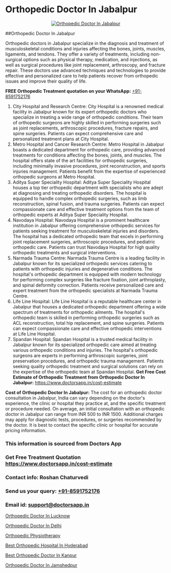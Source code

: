 # Orthopedic Doctor In Jabalpur

<p align="center">
  <a href="https://doctorsapp.in">
    <img src="https://i.ibb.co/tqM3hNg/sqdqdqsddsa.png" alt="Orthopedic Doctor In Jabalpur">
  </a>
</p>
##Orthopedic Doctor In Jabalpur

Orthopedic doctors in Jabalpur specialize in the diagnosis and treatment of musculoskeletal conditions and injuries affecting the bones, joints, muscles, ligaments, and tendons. They offer a variety of treatments, including non-surgical options such as physical therapy, medication, and injections, as well as surgical procedures like joint replacement, arthroscopy, and fracture repair. These doctors use advanced techniques and technologies to provide effective and personalized care to help patients recover from orthopedic issues and improve their quality of life.

**FREE Orthopedic Treatment quotation on your WhatsApp:**  [+91-8591752176](https://api.whatsapp.com/send?phone=8591752176)

1) City Hospital and Research Centre: City Hospital is a renowned medical facility in Jabalpur known for its expert orthopedic doctors who specialize in treating a wide range of orthopedic conditions. Their team of orthopedic surgeons are highly skilled in performing surgeries such as joint replacements, arthroscopic procedures, fracture repairs, and spine surgeries. Patients can expect comprehensive care and personalized treatment plans at City Hospital.
2) Metro Hospital and Cancer Research Centre: Metro Hospital in Jabalpur boasts a dedicated department for orthopedic care, providing advanced treatments for conditions affecting the bones, joints, and muscles. The hospital offers state of the art facilities for orthopedic surgeries, including minimally invasive procedures, joint reconstruction, and sports injuries management. Patients benefit from the expertise of experienced orthopedic surgeons at Metro Hospital.
3) Aditya Super Speciality Hospital: Aditya Super Speciality Hospital houses a top tier orthopedic department with specialists who are adept at diagnosing and treating orthopedic disorders. The hospital is equipped to handle complex orthopedic surgeries, such as limb reconstruction, spinal fusion, and trauma surgeries. Patients can expect compassionate care and effective treatment options from the team of orthopedic experts at Aditya Super Speciality Hospital.
4) Navodaya Hospital: Navodaya Hospital is a prominent healthcare institution in Jabalpur offering comprehensive orthopedic services for patients seeking treatment for musculoskeletal injuries and disorders. The hospital has a dedicated orthopedic team that excels in performing joint replacement surgeries, arthroscopic procedures, and pediatric orthopedic care. Patients can trust Navodaya Hospital for high quality orthopedic treatments and surgical interventions.
5) Narmada Trauma Centre: Narmada Trauma Centre is a leading facility in Jabalpur known for its specialized orthopedic services catering to patients with orthopedic injuries and degenerative conditions. The hospital's orthopedic department is equipped with modern technology for performing complex surgeries like fracture fixation, joint arthroplasty, and spinal deformity correction. Patients receive personalized care and expert treatment from the orthopedic specialists at Narmada Trauma Centre.
6) Life Line Hospital: Life Line Hospital is a reputable healthcare center in Jabalpur that houses a dedicated orthopedic department offering a wide spectrum of treatments for orthopedic ailments. The hospital's orthopedic team is skilled in performing orthopedic surgeries such as ACL reconstruction, total hip replacement, and spine surgeries. Patients can expect compassionate care and effective orthopedic interventions at Life Line Hospital.
7) Spandan Hospital: Spandan Hospital is a trusted medical facility in Jabalpur known for its specialized orthopedic care aimed at treating various orthopedic conditions and injuries. The hospital's orthopedic surgeons are experts in performing arthroscopic surgeries, joint preservation procedures, and orthopedic trauma management. Patients seeking quality orthopedic treatment and surgical solutions can rely on the expertise of the orthopedic team at Spandan Hospital.
**Get Free Cost Estimate of Orthopedic Treatment from Orthopedic Doctor In Jabalpur:** https://www.doctorsapp.in/cost-estimate

**Cost of Orthopedic Doctor In Jabalpur:**
The cost for an orthopedic doctor consultation in Jabalpur, India can vary depending on the doctor's experience, the clinic or hospital they practice at, and the specific treatment or procedure needed. On average, an initial consultation with an orthopedic doctor in Jabalpur can range from INR 500 to INR 1500. Additional charges may apply for diagnostic tests, procedures, or surgeries recommended by the doctor. It is best to contact the specific clinic or hospital for accurate pricing information.

### This information is sourced from Doctors App 
### Get Free Treatment Quotation https://www.doctorsapp.in/cost-estimate
### Contact info: Roshan Chaturvedi 
### Send us your query: [+91-8591752176](https://api.whatsapp.com/send?phone=8591752176) 
### Email id: support@doctorsapp.in

[Orthopedic Doctor In Lucknow](https://www.linkedin.com/pulse/orthopedic-doctor-lucknow-knee-replacement-treatment-w0exe?trackingId=CfZjIHLKxKffhkzHl9kJzg%3D%3D&lipi=urn%3Ali%3Apage%3Ad_flagship3_company_admin%3BII%2FSNcWiSiigR90SV5cfEQ%3D%3D)

[Orthopedic Doctor In Delhi](https://www.linkedin.com/pulse/orthopedic-doctor-delhi-doctorsapp-rajshahi-ygj8e?trackingId=sD0X%2BW%2Bdl%2BXB2WIJtUOwiw%3D%3D&lipi=urn%3Ali%3Apage%3Ad_flagship3_company_admin%3BtGKQvLKET%2FOkWlJl4W0MBA%3D%3D)

[Orthopedic Physiotherapy](https://medium.com/@vimalrana22/orthopedic-physiotherapy-591046fcb03b)

[Best Orthopedic Hospital In Hyderabad](https://medium.com/@vimalrana22/best-orthopedic-hospital-in-hyderabad-e7492a968a31)

[Best Orthopedic Doctor In Kanpur](https://justacademyin.github.io/justacademy/best-orthopedic-doctor-in-kanpur)

[Orthopedic Doctor In Jamshedpur](https://doctors-apps.github.io/doctorsapp/orthopedic-doctor-in-jamshedpur)

